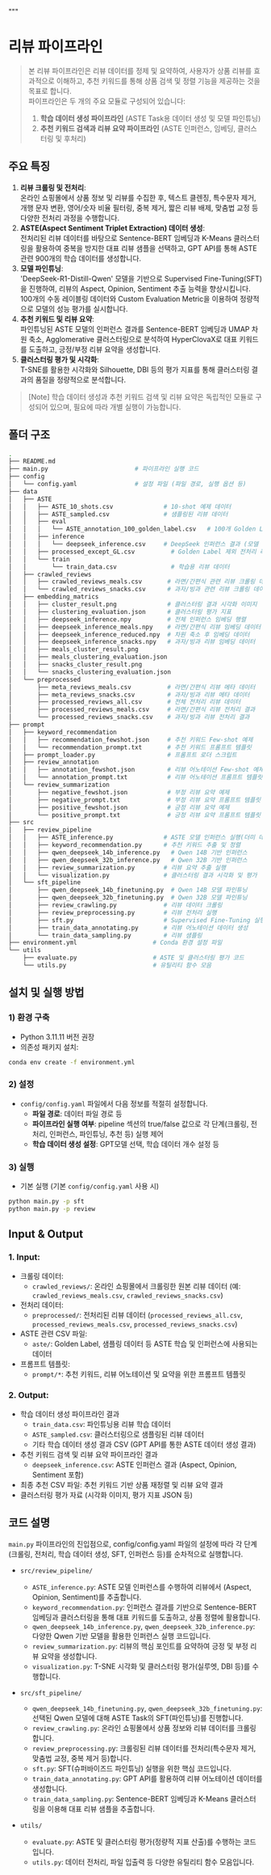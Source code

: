"""
# 리뷰 파이프라인
> 본 리뷰 파이프라인은 리뷰 데이터를 정제 및 요약하여, 사용자가 상품 리뷰를 효과적으로 이해하고, 추천 키워드를 통해 상품 검색 및 정렬 기능을 제공하는 것을 목표로 합니다.  
> 파이프라인은 두 개의 주요 모듈로 구성되어 있습니다:  
> 1. **학습 데이터 생성 파이프라인** (ASTE Task용 데이터 생성 및 모델 파인튜닝)  
> 2. **추천 키워드 검색과 리뷰 요약 파이프라인** (ASTE 인퍼런스, 임베딩, 클러스터링 및 후처리)

## 주요 특징
1. **리뷰 크롤링 및 전처리**:  
   온라인 쇼핑몰에서 상품 정보 및 리뷰를 수집한 후, 텍스트 클렌징, 특수문자 제거, 개행 문자 변환, 영어/숫자 비율 필터링, 중복 제거, 짧은 리뷰 배제, 맞춤법 교정 등 다양한 전처리 과정을 수행합니다.
2. **ASTE(Aspect Sentiment Triplet Extraction) 데이터 생성**:  
   전처리된 리뷰 데이터를 바탕으로 Sentence-BERT 임베딩과 K-Means 클러스터링을 활용하여 중복을 방지한 대표 리뷰 샘플을 선택하고, GPT API를 통해 ASTE 관련 900개의 학습 데이터를 생성합니다.
3. **모델 파인튜닝**:  
   'DeepSeek-R1-Distill-Qwen' 모델을 기반으로 Supervised Fine-Tuning(SFT)을 진행하여, 리뷰의 Aspect, Opinion, Sentiment 추출 능력을 향상시킵니다. 100개의 수동 레이블링 데이터와 Custom Evaluation Metric을 이용하여 정량적으로 모델의 성능 평가를 실시합니다.
4. **추천 키워드 및 리뷰 요약**:  
   파인튜닝된 ASTE 모델의 인퍼런스 결과를 Sentence-BERT 임베딩과 UMAP 차원 축소, Agglomerative 클러스터링으로 분석하여 HyperClovaX로 대표 키워드를 도출하고, 긍정/부정 리뷰 요약을 생성합니다.
5. **클러스터링 평가 및 시각화**:  
   T-SNE를 활용한 시각화와 Silhouette, DBI 등의 평가 지표를 통해 클러스터링 결과의 품질을 정량적으로 분석합니다.

> [Note] 학습 데이터 생성과 추천 키워드 검색 및 리뷰 요약은 독립적인 모듈로 구성되어 있으며, 필요에 따라 개별 실행이 가능합니다.

## 폴더 구조
```bash
.
├── README.md
├── main.py                        # 파이프라인 실행 코드
├── config
│   └── config.yaml                # 설정 파일 (파일 경로, 실행 옵션 등)
├── data
│   ├── ASTE
│   │   ├── ASTE_10_shots.csv              # 10-shot 예제 데이터
│   │   ├── ASTE_sampled.csv               # 샘플링된 리뷰 데이터
│   │   ├── eval
│   │   │   └── ASTE_annotation_100_golden_label.csv   # 100개 Golden Label 데이터
│   │   ├── inference
│   │   │   └── deepseek_inference.csv     # DeepSeek 인퍼런스 결과 (모델 출력 포함)
│   │   ├── processed_except_GL.csv          # Golden Label 제외 전처리 리뷰 데이터
│   │   └── train
│   │       └── train_data.csv               # 학습용 리뷰 데이터
│   ├── crawled_reviews
│   │   ├── crawled_reviews_meals.csv       # 라면/간편식 관련 리뷰 크롤링 데이터
│   │   └── crawled_reviews_snacks.csv      # 과자/빙과 관련 리뷰 크롤링 데이터
│   ├── embedding_matrics
│   │   ├── cluster_result.png              # 클러스터링 결과 시각화 이미지
│   │   ├── clustering_evaluation.json      # 클러스터링 평가 지표
│   │   ├── deepseek_inference.npy          # 전체 인퍼런스 임베딩 행렬
│   │   ├── deepseek_inference_meals.npy    # 라면/간편식 리뷰 임베딩 데이터
│   │   ├── deepseek_inference_reduced.npy  # 차원 축소 후 임베딩 데이터
│   │   ├── deepseek_inference_snacks.npy   # 과자/빙과 리뷰 임베딩 데이터
│   │   ├── meals_cluster_result.png
│   │   ├── meals_clustering_evaluation.json
│   │   ├── snacks_cluster_result.png
│   │   └── snacks_clustering_evaluation.json
│   └── preprocessed
│       ├── meta_reviews_meals.csv          # 라면/간편식 리뷰 메타 데이터
│       ├── meta_reviews_snacks.csv         # 과자/빙과 리뷰 메타 데이터
│       ├── processed_reviews_all.csv       # 전체 전처리 리뷰 데이터
│       ├── processed_reviews_meals.csv     # 라면/간편식 리뷰 전처리 결과
│       └── processed_reviews_snacks.csv    # 과자/빙과 리뷰 전처리 결과
├── prompt
│   ├── keyword_recommendation
│   │   ├── recommendation_fewshot.json     # 추천 키워드 Few-shot 예제
│   │   └── recommendation_prompt.txt       # 추천 키워드 프롬프트 템플릿
│   ├── prompt_loader.py                    # 프롬프트 로더 스크립트
│   ├── review_annotation
│   │   ├── annotation_fewshot.json         # 리뷰 어노테이션 Few-shot 예제
│   │   └── annotation_prompt.txt           # 리뷰 어노테이션 프롬프트 템플릿
│   └── review_summarization
│       ├── negative_fewshot.json           # 부정 리뷰 요약 예제
│       ├── negative_prompt.txt             # 부정 리뷰 요약 프롬프트 템플릿
│       ├── positive_fewshot.json           # 긍정 리뷰 요약 예제
│       └── positive_prompt.txt             # 긍정 리뷰 요약 프롬프트 템플릿
├── src
│   ├── review_pipeline
│   │   ├── ASTE_inference.py              # ASTE 모델 인퍼런스 실행(더미 데이터)
│   │   ├── keyword_recommendation.py      # 추천 키워드 추출 및 정렬
│   │   ├── qwen_deepseek_14b_inference.py   # Qwen 14B 기반 인퍼런스
│   │   ├── qwen_deepseek_32b_inference.py   # Qwen 32B 기반 인퍼런스
│   │   ├── review_summarization.py        # 리뷰 요약 추출 실행
│   │   └── visualization.py               # 클러스터링 결과 시각화 및 평가
│   └── sft_pipeline
│       ├── qwen_deepseek_14b_finetuning.py  # Qwen 14B 모델 파인튜닝
│       ├── qwen_deepseek_32b_finetuning.py  # Qwen 32B 모델 파인튜닝
│       ├── review_crawling.py             # 리뷰 데이터 크롤링
│       ├── review_preprocessing.py        # 리뷰 전처리 실행
│       ├── sft.py                         # Supervised Fine-Tuning 실행(더미 데이터)
│       ├── train_data_annotating.py       # 리뷰 어노테이션 데이터 생성
│       └── train_data_sampling.py         # 리뷰 샘플링
├── environment.yml                     # Conda 환경 설정 파일
└── utils
    ├── evaluate.py                     # ASTE 및 클러스터링 평가 코드
    └── utils.py                        # 유틸리티 함수 모음
```

## 설치 및 실행 방법
### 1) 환경 구축
- Python 3.11.11 버전 권장
- 의존성 패키지 설치:
```bash
conda env create -f environment.yml
```

### 2) 설정
- `config/config.yaml` 파일에서 다음 정보를 적절히 설정합니다.
    - **파일 경로**: 데이터 파일 경로 등
    - **파이프라인 실행 여부**: pipeline 섹션의 true/false 값으로 각 단계(크롤링, 전처리, 인퍼런스, 파인튜닝, 추천 등) 실행 제어
    - **학습 데이터 생성 설정**: GPT모델 선택, 학습 데이터 개수 설정 등

### 3) 실행
- 기본 실행 (기본 `config/config.yaml` 사용 시)
```bash
python main.py -p sft
python main.py -p review
```

## Input & Output
### 1. Input:
- 크롤링 데이터:
    - `crawled_reviews/`: 온라인 쇼핑몰에서 크롤링한 원본 리뷰 데이터 (예: `crawled_reviews_meals.csv`, `crawled_reviews_snacks.csv`)
- 전처리 데이터:
    - `preprocessed/`: 전처리된 리뷰 데이터 (`processed_reviews_all.csv`, `processed_reviews_meals.csv`, `processed_reviews_snacks.csv`)
- ASTE 관련 CSV 파일:
    - `aste/`: Golden Label, 샘플링 데이터 등 ASTE 학습 및 인퍼런스에 사용되는 데이터
- 프롬프트 템플릿:
    - `prompt/*`: 추천 키워드, 리뷰 어노테이션 및 요약을 위한 프롬프트 템플릿

### 2. Output:
- 학습 데이터 생성 파이프라인 결과
    - `train_data.csv`: 파인튜닝용 리뷰 학습 데이터
    - `ASTE_sampled.csv`: 클러스터링으로 샘플링된 리뷰 데이터
    - 기타 학습 데이터 생성 결과 CSV (GPT API를 통한 ASTE 데이터 생성 결과)
- 추천 키워드 검색 및 리뷰 요약 파이프라인 결과
    - `deepseek_inference.csv`: ASTE 인퍼런스 결과 (Aspect, Opinion, Sentiment 포함)
- 최종 추천 CSV 파일: 추천 키워드 기반 상품 재정렬 및 리뷰 요약 결과
- 클러스터링 평가 자료 (시각화 이미지, 평가 지표 JSON 등)




## 코드 설명
`main.py`
파이프라인의 진입점으로, config/config.yaml 파일의 설정에 따라 각 단계(크롤링, 전처리, 학습 데이터 생성, SFT, 인퍼런스 등)를 순차적으로 실행합니다.

- `src/review_pipeline/`
    - `ASTE_inference.py`: ASTE 모델 인퍼런스를 수행하여 리뷰에서 (Aspect, Opinion, Sentiment)를 추출합니다.
    - `keyword_recommendation.py`: 인퍼런스 결과를 기반으로 Sentence-BERT 임베딩과 클러스터링을 통해 대표 키워드를 도출하고, 상품 정렬에 활용합니다.
    - `qwen_deepseek_14b_inference.py`, `qwen_deepseek_32b_inference.py`: 다양한 Qwen 기반 모델을 활용한 인퍼런스 실행 코드입니다.
    - `review_summarization.py`: 리뷰의 핵심 포인트를 요약하여 긍정 및 부정 리뷰 요약을 생성합니다.
    - `visualization.py`: T-SNE 시각화 및 클러스터링 평가(실루엣, DBI 등)를 수행합니다.

- `src/sft_pipeline/`
    - `qwen_deepseek_14b_finetuning.py`, `qwen_deepseek_32b_finetuning.py`: 선택된 Qwen 모델에 대해 ASTE Task의 SFT(파인튜닝)를 진행합니다.
    - `review_crawling.py`: 온라인 쇼핑몰에서 상품 정보와 리뷰 데이터를 크롤링합니다.
    - `review_preprocessing.p`y: 크롤링된 리뷰 데이터를 전처리(특수문자 제거, 맞춤법 교정, 중복 제거 등)합니다.
    - `sft.py`: SFT(슈퍼바이즈드 파인튜닝) 실행을 위한 핵심 코드입니다.
    - `train_data_annotating.py`: GPT API를 활용하여 리뷰 어노테이션 데이터를 생성합니다.
    - `train_data_sampling.py`: Sentence-BERT 임베딩과 K-Means 클러스터링을 이용해 대표 리뷰 샘플을 추출합니다.

- `utils/`
    - `evaluate.py`: ASTE 및 클러스터링 평가(정량적 지표 산출)를 수행하는 코드입니다.
    - `utils.py`: 데이터 전처리, 파일 입출력 등 다양한 유틸리티 함수 모음입니다.